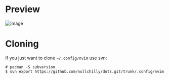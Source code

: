 # Preview
![image](https://user-images.githubusercontent.com/56817415/174634346-adef6347-e623-4a25-9809-66bd12c30c35.png)

# Cloning
If you just want to clone `~/.config/nvim` use svn:
```
# pacman -S subversion
$ svn export https://github.com/nullchilly/dots.git/trunk/.config/nvim
```
